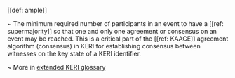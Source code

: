 [[def: ample]]

~ The minimum required number of participants in an event to have a [[ref: supermajority]] so that one and only one agreement or consensus on an event may be reached. This is a critical part of the [[ref: KAACE]] agreement algorithm (consensus) in KERI for establishing consensus between witnesses on the key state of a KERI identifier. 

~ More in <a href="https://weboftrust.github.io/WOT-terms/docs/glossary/ample">extended KERI glossary</a>
